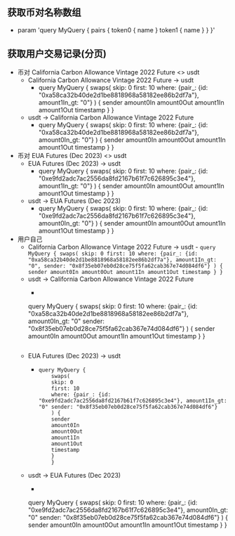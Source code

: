## 获取币对名称数组
- param
        'query MyQuery {
            pairs {
                token0 {
                name
                }
            token1 {
                name
            }
            }
        }'
## 获取用户交易记录(分页)
- 币对 California Carbon Allowance Vintage 2022 Future <> usdt
    - California Carbon Allowance Vintage 2022 Future -> usdt
       - query MyQuery {
        swaps(
        skip: 0
        first: 10
        where: {pair_: {id: "0xa58ca32b40de2d1be8818968a58182ee86b2df7a"}, amount1In_gt: "0"}
        ) {
        sender
        amount0In
        amount0Out
        amount1In
        amount1Out
        timestamp
        }
        } 
    - usdt -> California Carbon Allowance Vintage 2022 Future 
       - query MyQuery {
        swaps(
        skip: 0
        first: 10
        where: {pair_: {id: "0xa58ca32b40de2d1be8818968a58182ee86b2df7a"}, amount0In_gt: "0"}
        ) {
        sender
        amount0In
        amount0Out
        amount1In
        amount1Out
        timestamp
        }
        }
- 币对 EUA Futures (Dec 2023) <> usdt 
    - EUA Futures (Dec 2023) -> usdt 
        - query MyQuery {
        swaps(
        skip: 0
        first: 10
        where: {pair_: {id: "0xe9fd2adc7ac2556da8fd2167b61f7c626895c3e4"}, amount1In_gt: "0"}
        ) {
        sender
        amount0In
        amount0Out
        amount1In
        amount1Out
        timestamp
        }
        }
    - usdt -> EUA Futures (Dec 2023)
      - query MyQuery {
        swaps(
        skip: 0
        first: 10
        where: {pair_: {id: "0xe9fd2adc7ac2556da8fd2167b61f7c626895c3e4"}, amount0In_gt: "0"}
        ) {
        sender
        amount0In
        amount0Out
        amount1In
        amount1Out
        timestamp
        }
        }
- 用户自己
    - California Carbon Allowance Vintage 2022 Future -> usdt
                - ```
                        query MyQuery {
                        swaps(
                            skip: 0
                            first: 10
                            where: {pair_: {id: "0xa58ca32b40de2d1be8818968a58182ee86b2df7a"}, amount1In_gt: "0", sender: "0x8f35eb07eb0d28ce75f5fa62cab367e74d084df6"}
                        ) {
                            sender
                            amount0In
                            amount0Out
                            amount1In
                            amount1Out
                            timestamp
                        }
                        }
                ```
    - usdt -> California Carbon Allowance Vintage 2022 Future 
        - ```
        query MyQuery {
            swaps(
            skip: 0
            first: 10
            where: {pair_: {id: "0xa58ca32b40de2d1be8818968a58182ee86b2df7a"}, amount0In_gt: "0" sender: "0x8f35eb07eb0d28ce75f5fa62cab367e74d084df6"}
        ) {
            sender
            amount0In
            amount0Out
            amount1In
            amount1Out
            timestamp
        }
        }
        ```
    - EUA Futures (Dec 2023) -> usdt 
      - ```
        query MyQuery {
            swaps(
            skip: 0
            first: 10
            where: {pair_: {id: "0xe9fd2adc7ac2556da8fd2167b61f7c626895c3e4"}, amount1In_gt: "0" sender: "0x8f35eb07eb0d28ce75f5fa62cab367e74d084df6"}
            ) {
            sender
            amount0In
            amount0Out
            amount1In
            amount1Out
            timestamp
            }
            }
        ```
    - usdt -> EUA Futures (Dec 2023)
       - ```
       query MyQuery {
        swaps(
        skip: 0
        first: 10
        where: {pair_: {id: "0xe9fd2adc7ac2556da8fd2167b61f7c626895c3e4"}, amount0In_gt: "0" sender: "0x8f35eb07eb0d28ce75f5fa62cab367e74d084df6"}
        ) {
        sender
        amount0In
        amount0Out
        amount1In
        amount1Out
        timestamp
        }
        }
    ```
 